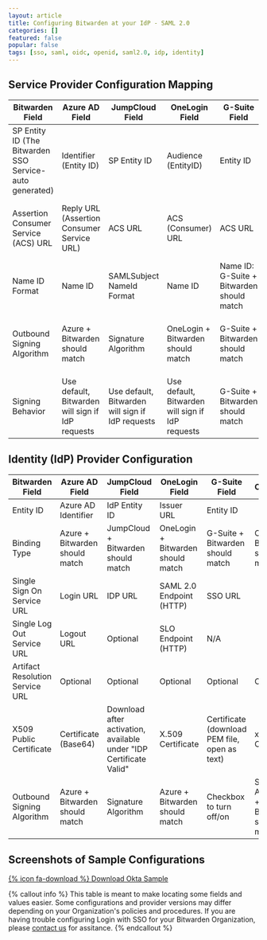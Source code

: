 ```yaml
---
layout: article
title: Configuring Bitwarden at your IdP - SAML 2.0
categories: []
featured: false
popular: false
tags: [sso, saml, oidc, openid, saml2.0, idp, identity]
---
```


## Service Provider Configuration Mapping

| Bitwarden Field                                          | Azure AD Field                                   | JumpCloud Field                                  | OneLogin Field                                   | G-Suite Field                             | Okta Field                                             |
|----------------------------------------------------------|--------------------------------------------------|--------------------------------------------------|--------------------------------------------------|-------------------------------------------|--------------------------------------------------------|
| SP Entity ID (The Bitwarden SSO Service- auto generated) | Identifier (Entity ID)                           | SP Entity ID                                     | Audience (EntityID)                              | Entity ID                                 | Audience Restriction                                   |
| Assertion Consumer Service (ACS) URL                     | Reply URL (Assertion Consumer Service URL)       | ACS URL                                          | ACS (Consumer) URL                               | ACS URL                                   | Single Sign On URL, Recipient URL, Destination URL |
| Name ID Format                                           | Name ID                                          | SAMLSubject NameId Format                        | Name ID                                          | Name ID: G-Suite + Bitwarden should match | Name ID Format                                         |
| Outbound Signing Algorithm                               | Azure + Bitwarden should match                   | Signature Algorithm                              | OneLogin + Bitwarden should match                | G-Suite + Bitwarden should match          | Signature Algorithm + Bitwarden should match           |
| Signing Behavior                                         | Use default, Bitwarden will sign if IdP requests | Use default, Bitwarden will sign if IdP requests | Use default, Bitwarden will sign if IdP requests | G-Suite + Bitwarden should match          | Digest Algorithm + Bitwarden should match              |

## Identity (IdP) Provider Configuration

| Bitwarden Field                 | Azure AD Field                 | JumpCloud Field                                                    | OneLogin Field                    | G-Suite Field                                 | Okta Field                                    |
|---------------------------------|--------------------------------|--------------------------------------------------------------------|-----------------------------------|-----------------------------------------------|-----------------------------------------------|
| Entity ID                       | Azure AD Identifier            | IdP Entity ID                                                      | Issuer URL                        | Entity ID                                     |                                               |
| Binding Type                    | Azure + Bitwarden should match | JumpCloud + Bitwarden should match                                 | OneLogin + Bitwarden should match | G-Suite + Bitwarden should match              | Okta + Bitwarden should match                 |
| Single Sign On Service URL      | Login URL                      | IDP URL                                                            | SAML 2.0 Endpoint (HTTP)          | SSO URL                                       |                                               |
| Single Log Out Service URL      | Logout URL                     | Optional                                                           | SLO Endpoint (HTTP)               | N/A                                           |                                               |
| Artifact Resolution Service URL | Optional                       | Optional                                                           | Optional                          | Optional                                      | Optional                                      |
| X509 Public Certificate         | Certificate (Base64)           | Download after activation, available under "IDP Certificate Valid" | X.509 Certificate                 | Certificate (download PEM file, open as text) | x.509 Certificate                             |
| Outbound Signing Algorithm      | Azure + Bitwarden should match | Signature Algorithm                                                | Azure + Bitwarden should match    | Checkbox to turn off/on                       | Signature Algorithm  + Bitwarden should match |

## Screenshots of Sample Configurations

[{% icon fa-download %} Download Okta Sample](/files/bitwarden_export.csv)

{% callout info %}
This table is meant to make locating some fields and values easier. Some configurations and provider versions may differ depending on your Organization's policies and procedures. If you are having trouble configuring Login with SSO for your Bitwarden Organization, please [contact us](https://bitwarden.com/contact/) for assitance.
{% endcallout %}
